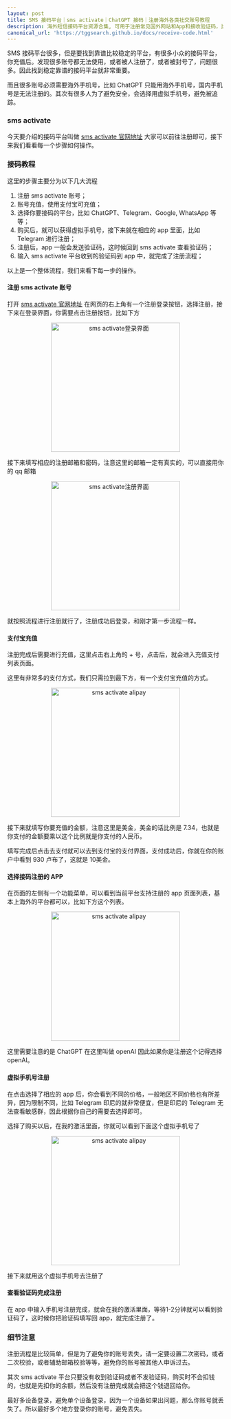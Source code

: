 ```yaml
---
layout: post
title: SMS 接码平台｜sms activate｜ChatGPT 接码｜注册海外各类社交账号教程
description: 海外短信接码平台资源合集, 可用于注册常见国外网站和App和接收验证码，比如Telegram，ChatGPT，Google, WhatsApp， Amazon，Facebook， Instagram，Tinder，Twitter等。
canonical_url: 'https://tggsearch.github.io/docs/receive-code.html'
---
```

SMS 接码平台很多，但是要找到靠谱比较稳定的平台，有很多小众的接码平台，你充值后。发现很多账号都无法使用，或者被人注册了，或者被封号了，问题很多。因此找到稳定靠谱的接码平台就非常重要。

而且很多账号必须需要海外手机号，比如 ChatGPT 只能用海外手机号，国内手机号是无法注册的。其次有很多人为了避免安全，会选择用虚拟手机号，避免被追踪。
### sms activate
今天要介绍的接码平台叫做 [sms activate 官网地址](./302.html?target=https://sms-activate.org/?ref=2821105) 大家可以前往注册即可，接下来我们看看每一个步骤如何操作。

### 接码教程
这里的步骤主要分为以下几大流程

1. 注册 sms activate 账号；
2. 账号充值，使用支付宝可充值；
3. 选择你要接码的平台，比如 ChatGPT、Telegram、Google, WhatsApp 等等；
4. 购买后，就可以获得虚拟手机号，接下来就在相应的 app 里面，比如 Telegram 进行注册；
5. 注册后，app 一般会发送验证码，这时候回到 sms activate 查看验证码；
6. 输入 sms activate 平台收到的验证码到 app 中，就完成了注册流程；

以上是一个整体流程，我们来看下每一步的操作。

#### 注册 sms activate 账号
打开  [sms activate 官网地址](./302.html?target=https://sms-activate.org/?ref=2821105) 
在网页的右上角有一个注册登录按钮，选择注册，接下来在登录界面，你需要点击注册按钮，比如下方

<div align=center>
    <img alt="sms activate登录界面" src="https://cdn.jsdelivr.net/gh/tggsearch/tggSearch.github.io/assets/img/receiver-code-register.webp" height=300px/>
</div>

接下来填写相应的注册邮箱和密码，注意这里的邮箱一定有真实的，可以直接用你的 qq 邮箱

<div align=center>
    <img alt="sms activate注册界面" src="https://cdn.jsdelivr.net/gh/tggsearch/tggSearch.github.io/assets/img/receiver-code-form.webp" height=300px/>
</div>

就按照流程进行注册就行了，注册成功后登录，和刚才第一步流程一样。

#### 支付宝充值
注册完成后需要进行充值，这里点击右上角的 + 号，点击后，就会进入充值支付列表页面。

这里有非常多的支付方式，我们只需拉到最下方，有一个支付宝充值的方式。

<div align=center>
    <img alt="sms activate alipay" src="https://cdn.jsdelivr.net/gh/tggsearch/tggSearch.github.io/assets/img/receiver-code-alipay.webp" height=300px/>
</div>

接下来就填写你要充值的金额，注意这里是美金，美金的话比例是 7.34，也就是你支付的金额要乘以这个比例就是你支付的人民币。

填写完成后点击去支付就可以去到支付宝的支付界面，支付成功后，你就在你的账户中看到 930 卢布了，这就是 10美金。

#### 选择接码注册的 APP
在页面的左侧有一个功能菜单，可以看到当前平台支持注册的 app 页面列表，基本上海外的平台都可以，比如下方这个列表。

<div align=center>
    <img alt="sms activate alipay" src="https://cdn.jsdelivr.net/gh/tggsearch/tggSearch.github.io/assets/img/receiver-code-app.webp" height=300px/>
</div>

这里需要注意的是 ChatGPT 在这里叫做 openAI 因此如果你是注册这个记得选择 openAI。

#### 虚拟手机号注册
在点击选择了相应的 app 后，你会看到不同的价格，一般地区不同价格也有所差异，因为限制不同，比如 Telegram 印尼的就非常便宜，但是印尼的 Telegram 无法查看敏感群，因此根据你自己的需要去选择即可。

选择了购买以后，在我的激活里面，你就可以看到下面这个虚拟手机号了

<div align=center>
    <img alt="sms activate alipay" src="https://cdn.jsdelivr.net/gh/tggsearch/tggSearch.github.io/assets/img/receiver-code-sms.webp" height=300px/>
</div>

接下来就用这个虚拟手机号去注册了

#### 查看验证码完成注册
在 app 中输入手机号注册完成，就会在我的激活里面，等待1-2分钟就可以看到验证码了，这时候你把验证码填写回 app，就完成注册了。

### 细节注意
注册流程是比较简单，但是为了避免你的账号丢失，请一定要设置二次密码，或者二次校验，或者辅助邮箱校验等等，避免你的账号被其他人申诉过去。

其次 sms activate 平台只要没有收到验证码或者不发验证码，购买时不会扣钱的，也就是先扣你的余额，然后没有注册完成就会把这个钱退回给你。

最好多设备登录，避免单个设备登录，因为一个设备如果出问题，那么你账号就丢失了。所以最好多个地方登录你的账号，避免丢失。